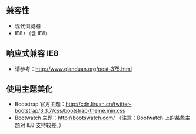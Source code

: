 ## 兼容性
- 现代浏览器
- IE8+（含 IE8）

## 响应式兼容 IE8
- 请参考：http://www.qianduan.org/post-375.html

## 使用主题美化
- Bootstrap 官方主题：http://cdn.liruan.cn/twitter-bootstrap/3.3.7/css/bootstrap-theme.min.css
- Bootwatch 主题：http://bootswatch.com/ （注意：Bootwatch 上的某些主题对 IE8 支持较差。）
